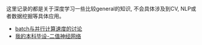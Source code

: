 这里记录的都是关于深度学习一些比较general的知识, 不会具体涉及到CV, NLP或者数据挖掘等具体应用。

* [batch与并行计算速度的讨论](batch-and-speed.md)
* [我的本科毕设-二值神经网络](bnndemo.md)